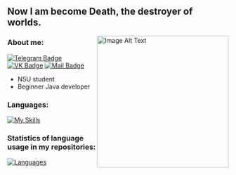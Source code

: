 ## Now I am become Death, the destroyer of worlds.
<img src="https://github.com/AntonyUsoltsev/AntonyUsoltsev/assets/105726866/ace83d34-7c28-4742-8521-68d8d725109b" alt="Image Alt Text" style="width: 300px; height: auto; display: block; margin: 0 auto;0" align="right">

### About me:
[![Telegram Badge](https://img.shields.io/badge/-Telegram-0088cc?style=for-the-badge&logo=telegram&logoColor=white&color=blue)](https://t.me/malignantt)
[![VK Badge](https://img.shields.io/badge/-VK-1155ba?style=for-the-badge&logo=vk)](https://vk.com/malignanttt)
[![Mail Badge](https://img.shields.io/badge/-Mail-0088cd?style=for-the-badge&logo=maildotru&logoColor=yellow)](mailto:usoltsev_anton1@mail.ru) 
- NSU student
- Beginner Java developer

### Languages:
[![My Skills](https://skillicons.dev/icons?i=java,cpp,c,python)](https://skillicons.dev)
### Statistics of language usage in my repositories:
[![Languages](https://github-readme-stats.vercel.app/api/top-langs/?username=AntonyUsoltsev&count-private=true&layout=donut&theme=tokyonight&langs_count=5)](https://github.com/anuraghazra/github-readme-stats)


